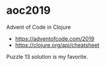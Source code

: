 # aoc2019
Advent of Code in Clojure

* https://adventofcode.com/2019
* https://clojure.org/api/cheatsheet

Puzzle 13 solution is my favorite.
